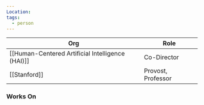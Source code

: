 ```yaml
---
Location: 
tags:
  - person
---
```

| Org              | Role        |
| ---------------- | ----------- |
| [[Human-Centered Artificial Intelligence (HAI)]] | Co-Director |
| [[Stanford]]                 |         Provost, Professor    |

### Works On


